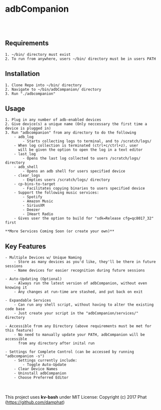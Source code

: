 # adbCompanion
<br><br>


## Requirements
	1. ~/bin/ directory must exist
	2. To run from anywhere, users ~/bin/ directory must be in users PATH

## Installation
	1. Clone Repo into ~/bin/ directory
	2. Navigate to ~/bin/adbCompanion/ directory
	3. Run "./adbcompanion"
	
## Usage
	1. Plug in any number of adb-enabled devices
	2. Give device(s) a unique name (Only neccessary the first time a device is plugged in)
	3. Run "adbcompanion" from any directory to do the following
	    - adb_log
	        - Starts collecting logs to terminal, and to /scratch/logs/
		- When log collection is terminated (ctrl+c/ctrl+z), user
		  will be given the option to open the log in a text editor
	    - last_log
	        - Opens the last log collected to users /scratch/logs/ directory
	    - adb_shell
	    	- Opens an adb shell for users specified device
	    - clear_logs
	    	- Empties users /scratch/logs/ directory
	    - cp-bins-to-target
	        - Facilitates copying binaries to users specified device
		- Support the following music services:
		    - Spotify
		    - Amazon Music
		    - SiriusXM
		    - Deezer
		    - IHeart Radio
		- Gives user the option to build for "sdk=Release cfg=qc8017_32" first
 
	**More Services Coming Soon (or create your own)**

## Key Features
	- Multiple Devices w/ Unique Naming
	    - Store as many devices as you'd like, they'll be there in future sessions
	    - Name devices for easier recognition during future sessions
	    
	- Auto-Updating (Optional)
	    - Always run the latest version of adbCompanion, without even knowing it
	    - Any changes at run-time are stashed, and put back on exit
	    
	- Expandable Services
	    - Can run any shell script, without having to alter the existing code base
	    - Just create your script in the "adbCompanion/services/" directory
	    
	- Accessible from any Directory (above requirements must be met for this feature)
	    - No need to manually update your PATH, adbCompanion will be accessible 
	      from any directory after inital run

	- Settings for Complete Control (can be accessed by running "adbcompanion -s")
	    - Settings currently include:
	        - Toggle Auto-Update
		- Clear Device Names
		- Uninstall adbCompanion
		- Choose Preferred Editor

<br><br>
This project uses **kv-bash** under MIT License: Copyright (c) 2017 Phat (https://github.com/damphat)
